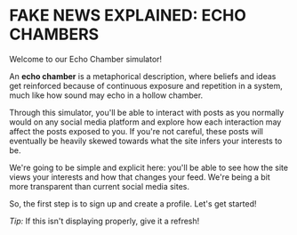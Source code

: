 # FAKE NEWS EXPLAINED: ECHO CHAMBERS

Welcome to our Echo Chamber simulator! 

An **echo chamber** is a metaphorical description, where beliefs and ideas get reinforced
because of continuous exposure and repetition in a system, much like
how sound may echo in a hollow chamber.  

Through this simulator, you'll be able to interact with posts as you normally 
would on any social media platform and explore how each interaction may affect
the posts exposed to you. If you're not careful, these posts will eventually 
be heavily skewed towards what the site infers your interests to be.

We're going to be simple and explicit here: you'll be able to see how the site
views your interests and how that changes your feed. We're being a bit more 
transparent than current social media sites.

So, the first step is to sign up and create a profile. Let's get started!

*Tip:* If this isn't displaying properly, give it a refresh!